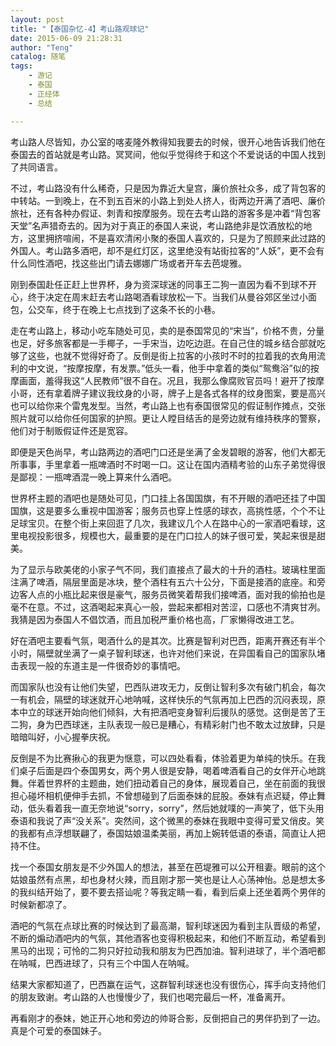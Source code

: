 ```yaml
---
layout: post
title: "【泰国杂忆-4】考山路观球记"
date: 2015-06-09 21:28:31
author: "Teng"
catalog: 随笔
tags: 
    - 游记
    - 泰国
    - 正经体
    - 总结

---
```

考山路人尽皆知，办公室的喀麦隆外教得知我要去的时候，很开心地告诉我们他在泰国去的首站就是考山路。冥冥间，他似乎觉得终于和这个不爱说话的中国人找到了共同语言。

不过，考山路没有什么稀奇，只是因为靠近大皇宫，廉价旅社众多，成了背包客的中转站。一到晚上，在不到五百米的小路上到处人挤人，街两边开满了酒吧、廉价旅社，还有各种办假证、刺青和按摩服务。现在去考山路的游客多是冲着“背包客天堂”名声猎奇去的。因为对于真正的泰国人来说，考山路绝非是饮酒放松的地方，这里拥挤喧闹，不是喜欢清闲小聚的泰国人喜欢的，只是为了照顾来此过路的外国人。考山路多酒吧，却不是红灯区，这里绝没有站街拉客的“人妖”，更不会有什么同性酒吧，找这些出门请去娜娜广场或者开车去芭堤雅。

刚到泰国赴任正赶上世界杯，身为资深球迷的同事王二狗一直因为看不到球不开心，终于决定在周末赶去考山路喝酒看球放松一下。当我们从曼谷郊区坐过小面包，公交车，终于在晚上七点找到了这条不长的小巷。

走在考山路上，移动小吃车随处可见，卖的是泰国常见的“宋当”，价格不贵，分量也足，好多旅客都是一手椰子，一手宋当，边吃边逛。在自己住的城乡结合部就吃够了这些，也就不觉得好奇了。反倒是街上拉客的小孩时不时的拉着我的衣角用流利的中文说，“按摩按摩，有发票。”低头一看，他手中拿着的类似“鸳鸯浴”似的按摩画面，羞得我这“人民教师”很不自在。况且，我那么像腐败官员吗！避开了按摩小哥，还有拿着牌子建议我纹身的小哥，牌子上是各式各样的纹身图案，要是高兴也可以给你来个雷鬼发型。当然，考山路上也有泰国很常见的假证制作摊点，交张照片就可以给你任何国家的护照。更让人瞠目结舌的是旁边就有维持秩序的警察，他们对于制贩假证件还是宽容。

即便是天色尚早，考山路两边的酒吧门口还是坐满了金发碧眼的游客，他们大都无所事事，手里拿着一瓶啤酒时不时喝一口。这让在国内酒精考验的山东子弟觉得很是鄙视：一瓶啤酒混一晚上算来什么酒吧。

世界杯主题的酒吧也是随处可见，门口挂上各国国旗，有不开眼的酒吧还挂了中国国旗，这是要多么重视中国游客；服务员也穿上性感的球衣，高挑性感，个个不让足球宝贝。在整个街上来回逛了几次，我建议几个人在路中心的一家酒吧看球，这里电视投影很多，规模也大，最重要的是在门口拉人的妹子很可爱，笑起来很是甜美。

为了显示与欧美佬的小家子气不同，我们直接点了最大的十升的酒柱。玻璃柱里面注满了啤酒，隔层里面是冰块，整个酒柱有五六十公分，下面是接酒的底座。和旁边客人点的小瓶比起来很是豪气，服务员微笑着帮我们接啤酒，面对我的偷拍也是毫不在意。不过，这酒喝起来真心一般，尝起来都相对苦涩，口感也不清爽甘冽。我猜是因为泰国人不倡饮酒，而且加税严重价格也高，厂家懒得改进工艺。

好在酒吧主要看气氛，喝酒什么的是其次。比赛是智利对巴西，距离开赛还有半个小时，隔壁就坐满了一桌子智利球迷，也许对他们来说，在异国看自己的国家队堵击表现一般的东道主是一件很奇妙的事情吧。

而国家队也没有让他们失望，巴西队进攻无力，反倒让智利多次有破门机会，每次一有机会，隔壁的球迷就开心地呐喊，这样快乐的气氛再加上巴西的沉闷表现，原本中立的球迷开始向他们倾斜，大有把酒吧变身智利后援队的感觉。这倒是苦了王二狗，身为巴西球迷，主队表现一般已是糟心，有精彩射门也不敢太过放肆，只是暗暗叫好，小心握拳庆祝。

反倒是不为比赛揪心的我更为惬意，可以四处看看，体验着更为单纯的快乐。在我们桌子后面是四个泰国男女，两个男人很是安静，喝着啤酒看自己的女伴开心地跳舞。伴着世界杯的主题曲，她们扭动着自己的身体，展现着自己，坐在前面的我很担心碰坏相机便伸手去抓，不曾想碰到了后面泰妹的屁股。泰妹有点迟疑，停止舞动，低头看着我一直无奈地说“sorry，sorry”，然后她就噗的一声笑了，低下头用泰语和我说了声“没关系”。突然间，这个微黑的泰妹在我眼中变得可爱又俏皮。笑的我都有点浮想联翩了，泰国姑娘温柔美丽，再加上婉转低语的泰语，简直让人把持不住。

找一个泰国女朋友是不少外国人的想法，甚至在芭堤雅可以公开租妻。眼前的这个姑娘虽然有点黑，却也身材火辣，而且刚才那一笑也是让人心荡神怡。总是想太多的我纠结开始了，要不要去搭讪呢？等我定睛一看，看到后桌上还坐着两个男伴的时候新都凉了。

酒吧的气氛在点球比赛的时候达到了最高潮，智利球迷因为看到主队晋级的希望，不断的煽动酒吧内的气氛，其他酒客也变得积极起来，和他们不断互动，希望看到黑马的出现；可怜的二狗只好拉动我和朋友为巴西加油。智利进球了，半个酒吧都在呐喊，巴西进球了，只有三个中国人在呐喊。

结果大家都知道了，巴西赢在运气，这群智利球迷也没有很伤心，挥手向支持他们的朋友致谢。考山路的人也慢慢少了，我们也喝完最后一杯，准备离开。

再看刚才的泰妹，她正开心地和旁边的帅哥合影，反倒把自己的男伴扔到了一边。真是个可爱的泰国妹子。